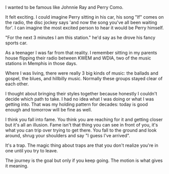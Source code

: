 I wanted to be famous like Johnnie Ray and Perry Como. 

It felt exciting.  I could imagine Perry sitting in his car, his song "If" comes on the radio, the disc jockey says 'and now the song you've all been waiting for'.  I can imagine the most excited person to hear it would be Perry himself.

"For the next 3 minutes I am this station." he'd say as he drove his fancy sports car.

As a teenager I was far from that reality. I remember sitting in my parents house flipping their radio between KWEM and WDIA, two of the music stations in Memphis in those days.

Where I was living, there were really 3 big kinds of music: the ballads and gospel, the blues, and hillbilly music. Normally these groups stayed clear of each other. 

I thought about bringing their styles together because honestly I couldn't decide which path to take. I had no idea what I was doing or what I was getting into. That was my holding pattern for decades: today is good enough and tomorrow will be fine as well.

I think you fall into fame. You think you are reaching for it and getting closer but it's all an illusion. Fame isn't that thing you can see in front of you, it's what you can trip over trying to get there. You fall to the ground and look around, shrug your shoulders and say "I guess I've arrived".

It's a trap. The magic thing about traps are that you don't realize you're in one until you try to leave.

The journey is the goal but only if you keep going. The motion is what gives it meaning.
